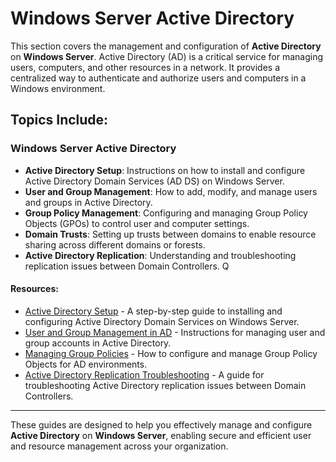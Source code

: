 # Windows Server Active Directory

This section covers the management and configuration of **Active Directory** on **Windows Server**. Active Directory (AD) is a critical service for managing users, computers, and other resources in a network. It provides a centralized way to authenticate and authorize users and computers in a Windows environment.

## Topics Include:

### Windows Server Active Directory
- **Active Directory Setup**: Instructions on how to install and configure Active Directory Domain Services (AD DS) on Windows Server.
- **User and Group Management**: How to add, modify, and manage users and groups in Active Directory.
- **Group Policy Management**: Configuring and managing Group Policy Objects (GPOs) to control user and computer settings.
- **Domain Trusts**: Setting up trusts between domains to enable resource sharing across different domains or forests.
- **Active Directory Replication**: Understanding and troubleshooting replication issues between Domain Controllers.
Q
#### Resources:
- [Active Directory Setup](system-administration/windows-active-directory-setup.md) - A step-by-step guide to installing and configuring Active Directory Domain Services on Windows Server.
- [User and Group Management in AD](User%20and%20Group%20Management%20in%20AD.md) - Instructions for managing user and group accounts in Active Directory.
- [Managing Group Policies](system-administration/windows-administration/user-and-group-management-in-ad.md) - How to configure and manage Group Policy Objects for AD environments.
- [Active Directory Replication Troubleshooting](system-administration/windows-active-directory-replication.md) - A guide for troubleshooting Active Directory replication issues between Domain Controllers.

---

These guides are designed to help you effectively manage and configure **Active Directory** on **Windows Server**, enabling secure and efficient user and resource management across your organization.

